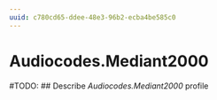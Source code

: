 ```yaml
---
uuid: c780cd65-ddee-48e3-96b2-ecba4be585c0
---
```



# Audiocodes.Mediant2000


#TODO: ## Describe *Audiocodes.Mediant2000* profile

